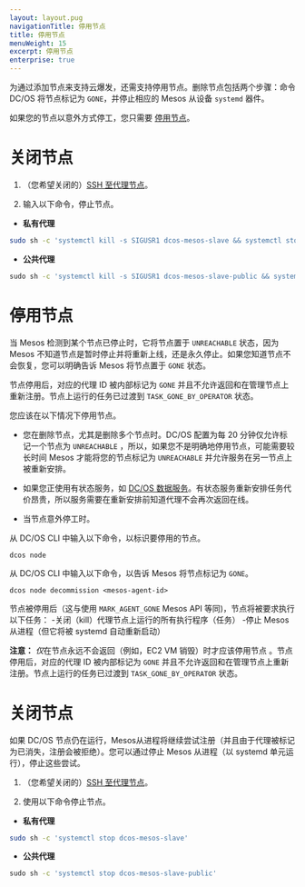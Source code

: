 ```yaml
---
layout: layout.pug
navigationTitle: 停用节点
title: 停用节点
menuWeight: 15
excerpt: 停用节点
enterprise: true
---
```


为通过添加节点来支持云爆发，还需支持停用节点。删除节点包括两个步骤：命令 DC/OS 将节点标记为 `GONE`，并停止相应的 Mesos 从设备 `systemd` 器件。

如果您的节点以意外方式停工，您只需要 [停用节点](/1.11/administering-clusters/delete-node/#decommission-the-node/)。

# 关闭节点

1. （您希望关闭的）[SSH 至代理节点](/1.11/administering-clusters/sshcluster/)。

1. 输入以下命令，停止节点。

 - **私有代理**

  ```bash
  sudo sh -c 'systemctl kill -s SIGUSR1 dcos-mesos-slave && systemctl stop dcos-mesos-slave'
  ```
 - **公共代理**

  ```bash
  ⁠⁠⁠⁠sudo sh -c 'systemctl kill -s SIGUSR1 dcos-mesos-slave-public && systemctl stop dcos-mesos-slave-public'
  ```

# 停用节点

当 Mesos 检测到某个节点已停止时，它将节点置于 `UNREACHABLE` 状态，因为 Mesos 不知道节点是暂时停止并将重新上线，还是永久停止。如果您知道节点不会恢复，您可以明确告诉 Mesos 将节点置于 `GONE` 状态。

节点停用后，对应的代理 ID 被内部标记为 `GONE` 并且不允许返回和在管理节点上重新注册。节点上运行的任务已过渡到 `TASK_GONE_BY_OPERATOR` 状态。

您应该在以下情况下停用节点。

- 您在删除节点，尤其是删除多个节点时。DC/OS 配置为每 20 分钟仅允许标记一个节点为 `UNREACHABLE` ，所以，如果您不是明确地停用节点，可能需要较长时间 Mesos 才能将您的节点标记为 `UNREACHABLE` 并允许服务在另一节点上被重新安排。

- 如果您正使用有状态服务，如 [DC/OS 数据服务](/services/)。有状态服务重新安排任务代价昂贵，所以服务需要在重新安排前知道代理不会再次返回在线。

- 当节点意外停工时。

从 DC/OS CLI 中输入以下命令，以标识要停用的节点。

```
dcos node
```

从 DC/OS CLI 中输入以下命令，以告诉 Mesos 将节点标记为 `GONE`。

```
dcos node decommission <mesos-agent-id>
```

节点被停用后（这与使用 `MARK_AGENT_GONE` Mesos API 等同)，节点将被要求执行以下任务：
-关闭（kill）代理节点上运行的所有执行程序（任务）
-停止 Mesos 从进程（但它将被 systemd 自动重新启动）

**注意：** *仅*在节点永远不会返回（例如，EC2 VM 销毁）时才应该停用节点 。节点停用后，对应的代理 ID 被内部标记为 `GONE` 并且不允许返回和在管理节点上重新注册。节点上运行的任务已过渡到 `TASK_GONE_BY_OPERATOR` 状态。


# 关闭节点

如果 DC/OS 节点仍在运行，Mesos从进程将继续尝试注册（并且由于代理被标记为已消失，注册会被拒绝）。您可以通过停止 Mesos 从进程（以 systemd 单元运行），停止这些尝试。

1. （您希望关闭的）[SSH 至代理节点](/1.11/administering-clusters/sshcluster/)。

1. 使用以下命令停止节点。

 - **私有代理**

  ```bash
  sudo sh -c 'systemctl stop dcos-mesos-slave'
  ```
 - **公共代理**

  ```bash
  ⁠⁠⁠⁠sudo sh -c 'systemctl stop dcos-mesos-slave-public'
  ```
